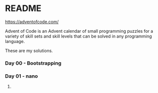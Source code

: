 
[Trans Rights are Human Rights]: #

[Protect Trans Kids]: #

# README #

https://adventofcode.com/

Advent of Code is an Advent calendar of small programming puzzles for a variety of skill sets and skill levels that can be solved in any programming language.

These are my solutions.

### Day 00 - Bootstrapping ###


### Day 01 - nano ###
1. 